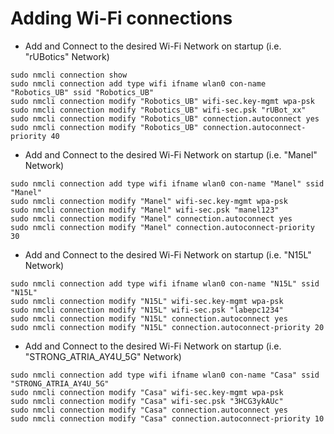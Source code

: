 # Adding Wi-Fi connections

- Add and Connect to the desired Wi-Fi Network on startup (i.e. "rUBotics" Network)
````shell
sudo nmcli connection show
sudo nmcli connection add type wifi ifname wlan0 con-name "Robotics_UB" ssid "Robotics_UB"
sudo nmcli connection modify "Robotics_UB" wifi-sec.key-mgmt wpa-psk
sudo nmcli connection modify "Robotics_UB" wifi-sec.psk "rUBot_xx"
sudo nmcli connection modify "Robotics_UB" connection.autoconnect yes
sudo nmcli connection modify "Robotics_UB" connection.autoconnect-priority 40
````
- Add and Connect to the desired Wi-Fi Network on startup (i.e. "Manel" Network)
````shell
sudo nmcli connection add type wifi ifname wlan0 con-name "Manel" ssid "Manel"
sudo nmcli connection modify "Manel" wifi-sec.key-mgmt wpa-psk
sudo nmcli connection modify "Manel" wifi-sec.psk "manel123"
sudo nmcli connection modify "Manel" connection.autoconnect yes
sudo nmcli connection modify "Manel" connection.autoconnect-priority 30
````
- Add and Connect to the desired Wi-Fi Network on startup (i.e. "N15L" Network)
````shell
sudo nmcli connection add type wifi ifname wlan0 con-name "N15L" ssid "N15L"
sudo nmcli connection modify "N15L" wifi-sec.key-mgmt wpa-psk
sudo nmcli connection modify "N15L" wifi-sec.psk "labepc1234"
sudo nmcli connection modify "N15L" connection.autoconnect yes
sudo nmcli connection modify "N15L" connection.autoconnect-priority 20
````
- Add and Connect to the desired Wi-Fi Network on startup (i.e. "STRONG_ATRIA_AY4U_5G" Network)
````shell
sudo nmcli connection add type wifi ifname wlan0 con-name "Casa" ssid "STRONG_ATRIA_AY4U_5G"
sudo nmcli connection modify "Casa" wifi-sec.key-mgmt wpa-psk
sudo nmcli connection modify "Casa" wifi-sec.psk "3HCG3ykAUc"
sudo nmcli connection modify "Casa" connection.autoconnect yes
sudo nmcli connection modify "Casa" connection.autoconnect-priority 10
````
